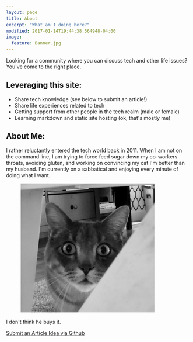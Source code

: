 ```yaml
---
layout: page
title: About
excerpt: "What am I doing here?"
modified: 2017-01-14T19:44:38.564948-04:00
image:
  feature: Banner.jpg
---
```


Looking for a community where you can discuss tech and other life issues?  You've come to the right place.

## Leveraging this site:

* Share tech knowledge (see below to submit an article!)
* Share life experiences related to tech
* Getting support from other people in the tech realm (male or female)
* Learning markdown and static site hosting (ok, that's mostly me)

## About Me:

I rather reluctantly entered the tech world back in 2011.  When I am not on the command line, I am trying to force feed sugar down my co-workers throats, avoiding gluten, and working on convincing my cat I'm better than my husband.  I'm currently on a sabbatical and enjoying every minute of doing what I want.

<figure>
<img src="/images/Ajax.jpg" alt="image">
</figure>

I don't think he buys it.

<a markdown="0" href="https://github.com/tracom1/tracom1.github.io/pulls" class="btn">Submit an Article Idea via Github</a>

